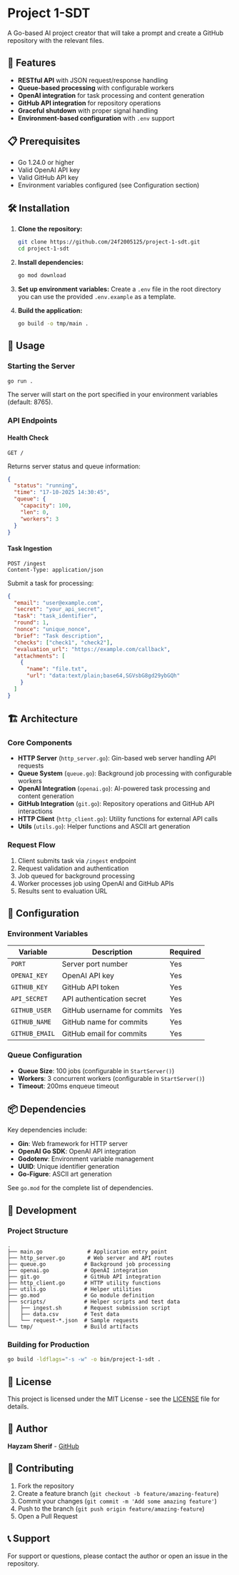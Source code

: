 # Project 1-SDT

A Go-based AI project creator that will take a prompt and create a GitHub repository with the relevant files.

## 🚀 Features

- **RESTful API** with JSON request/response handling
- **Queue-based processing** with configurable workers
- **OpenAI integration** for task processing and content generation
- **GitHub API integration** for repository operations
- **Graceful shutdown** with proper signal handling
- **Environment-based configuration** with `.env` support

## 📋 Prerequisites

- Go 1.24.0 or higher
- Valid OpenAI API key
- Valid GitHub API key
- Environment variables configured (see Configuration section)

## 🛠️ Installation

1. **Clone the repository:**
   ```bash
   git clone https://github.com/24f2005125/project-1-sdt.git
   cd project-1-sdt
   ```

2. **Install dependencies:**
   ```bash
   go mod download
   ```

3. **Set up environment variables:**
   Create a `.env` file in the root directory you can use the provided `.env.example` as a template.

4. **Build the application:**
   ```bash
   go build -o tmp/main .
   ```

## 🚀 Usage

### Starting the Server

```bash
go run .
```

The server will start on the port specified in your environment variables (default: 8765).

### API Endpoints

#### Health Check
```http
GET /
```

Returns server status and queue information:
```json
{
  "status": "running",
  "time": "17-10-2025 14:30:45",
  "queue": {
    "capacity": 100,
    "len": 0,
    "workers": 3
  }
}
```

#### Task Ingestion
```http
POST /ingest
Content-Type: application/json
```

Submit a task for processing:
```json
{
  "email": "user@example.com",
  "secret": "your_api_secret",
  "task": "task_identifier",
  "round": 1,
  "nonce": "unique_nonce",
  "brief": "Task description",
  "checks": ["check1", "check2"],
  "evaluation_url": "https://example.com/callback",
  "attachments": [
    {
      "name": "file.txt",
      "url": "data:text/plain;base64,SGVsbG8gd29ybGQh"
    }
  ]
}
```

## 🏗️ Architecture

### Core Components

- **HTTP Server** (`http_server.go`): Gin-based web server handling API requests
- **Queue System** (`queue.go`): Background job processing with configurable workers
- **OpenAI Integration** (`openai.go`): AI-powered task processing and content generation
- **GitHub Integration** (`git.go`): Repository operations and GitHub API interactions
- **HTTP Client** (`http_client.go`): Utility functions for external API calls
- **Utils** (`utils.go`): Helper functions and ASCII art generation

### Request Flow

1. Client submits task via `/ingest` endpoint
2. Request validation and authentication
3. Job queued for background processing
4. Worker processes job using OpenAI and GitHub APIs
5. Results sent to evaluation URL

## 🔧 Configuration

### Environment Variables


| Variable | Description | Required |
|----------|-------------|----------|
| `PORT` | Server port number | Yes |
| `OPENAI_KEY` | OpenAI API key | Yes |
| `GITHUB_KEY` | GitHub API token | Yes |
| `API_SECRET` | API authentication secret | Yes |
| `GITHUB_USER` | GitHub username for commits | Yes |
| `GITHUB_NAME` | GitHub name for commits | Yes |
| `GITHUB_EMAIL` | GitHub email for commits | Yes |

### Queue Configuration

- **Queue Size**: 100 jobs (configurable in `StartServer()`)
- **Workers**: 3 concurrent workers (configurable in `StartServer()`)
- **Timeout**: 200ms enqueue timeout

## 📦 Dependencies

Key dependencies include:

- **Gin**: Web framework for HTTP server
- **OpenAI Go SDK**: OpenAI API integration
- **Godotenv**: Environment variable management
- **UUID**: Unique identifier generation
- **Go-Figure**: ASCII art generation

See `go.mod` for the complete list of dependencies.

## 🧪 Development

### Project Structure

```
.
├── main.go              # Application entry point
├── http_server.go       # Web server and API routes
├── queue.go            # Background job processing
├── openai.go           # OpenAI integration
├── git.go              # GitHub API integration
├── http_client.go      # HTTP utility functions
├── utils.go            # Helper utilities
├── go.mod              # Go module definition
├── scripts/            # Helper scripts and test data
│   ├── ingest.sh       # Request submission script
│   ├── data.csv        # Test data
│   └── request-*.json  # Sample requests
└── tmp/                # Build artifacts
```

### Building for Production

```bash
go build -ldflags="-s -w" -o bin/project-1-sdt .
```

## 📄 License

This project is licensed under the MIT License - see the [LICENSE](LICENSE) file for details.

## 👤 Author

**Hayzam Sherif** - [GitHub](https://github.com/hayzamjs)

## 🤝 Contributing

1. Fork the repository
2. Create a feature branch (`git checkout -b feature/amazing-feature`)
3. Commit your changes (`git commit -m 'Add some amazing feature'`)
4. Push to the branch (`git push origin feature/amazing-feature`)
5. Open a Pull Request

## 📞 Support

For support or questions, please contact the author or open an issue in the repository.